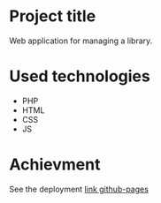 # Project title
Web application for managing a library.

# Used technologies

* PHP
* HTML
* CSS
* JS

  
# Achievment
See the deployment [link github-pages](https://keldy7.github.io/management-library-app/)
